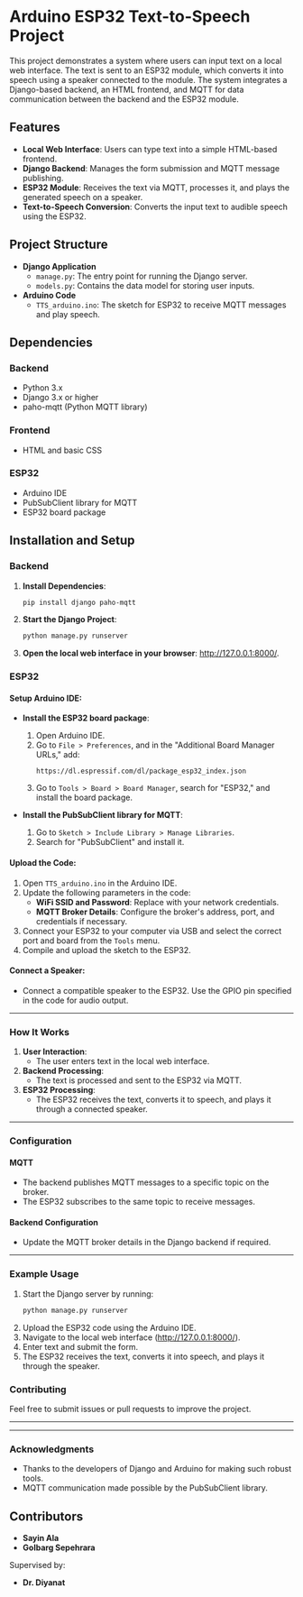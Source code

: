 # Arduino ESP32 Text-to-Speech Project

This project demonstrates a system where users can input text on a local web interface. The text is sent to an ESP32 module, which converts it into speech using a speaker connected to the module. The system integrates a Django-based backend, an HTML frontend, and MQTT for data communication between the backend and the ESP32 module.

## Features
- **Local Web Interface**: Users can type text into a simple HTML-based frontend.
- **Django Backend**: Manages the form submission and MQTT message publishing.
- **ESP32 Module**: Receives the text via MQTT, processes it, and plays the generated speech on a speaker.
- **Text-to-Speech Conversion**: Converts the input text to audible speech using the ESP32.

## Project Structure
- **Django Application**
  - `manage.py`: The entry point for running the Django server.
  - `models.py`: Contains the data model for storing user inputs.
- **Arduino Code**
  - `TTS_arduino.ino`: The sketch for ESP32 to receive MQTT messages and play speech.

## Dependencies
### Backend
- Python 3.x
- Django 3.x or higher
- paho-mqtt (Python MQTT library)

### Frontend
- HTML and basic CSS

### ESP32
- Arduino IDE
- PubSubClient library for MQTT
- ESP32 board package

## Installation and Setup
### Backend
1. **Install Dependencies**:
   ```bash
   pip install django paho-mqtt

2. **Start the Django Project**:
    ```bash
    python manage.py runserver
    ```
3. **Open the local web interface in your browser**: http://127.0.0.1:8000/.

### ESP32
#### Setup Arduino IDE:
- **Install the ESP32 board package**:
  1. Open Arduino IDE.
  2. Go to `File > Preferences`, and in the "Additional Board Manager URLs," add:
     ```
     https://dl.espressif.com/dl/package_esp32_index.json
     ```
  3. Go to `Tools > Board > Board Manager`, search for "ESP32," and install the board package.

- **Install the PubSubClient library for MQTT**:
  1. Go to `Sketch > Include Library > Manage Libraries`.
  2. Search for "PubSubClient" and install it.

#### Upload the Code:
1. Open `TTS_arduino.ino` in the Arduino IDE.
2. Update the following parameters in the code:
   - **WiFi SSID and Password**: Replace with your network credentials.
   - **MQTT Broker Details**: Configure the broker's address, port, and credentials if necessary.
3. Connect your ESP32 to your computer via USB and select the correct port and board from the `Tools` menu.
4. Compile and upload the sketch to the ESP32.

#### Connect a Speaker:
- Connect a compatible speaker to the ESP32. Use the GPIO pin specified in the code for audio output.

---

### How It Works
1. **User Interaction**:
   - The user enters text in the local web interface.
2. **Backend Processing**:
   - The text is processed and sent to the ESP32 via MQTT.
3. **ESP32 Processing**:
   - The ESP32 receives the text, converts it to speech, and plays it through a connected speaker.

---

### Configuration
#### MQTT
- The backend publishes MQTT messages to a specific topic on the broker.
- The ESP32 subscribes to the same topic to receive messages.

#### Backend Configuration
- Update the MQTT broker details in the Django backend if required.

---

### Example Usage
1. Start the Django server by running:
   ```bash
   python manage.py runserver
   ```
2. Upload the ESP32 code using the Arduino IDE.
3. Navigate to the local web interface (http://127.0.0.1:8000/).
4. Enter text and submit the form.
5. The ESP32 receives the text, converts it into speech, and plays it through the speaker.

### Contributing
Feel free to submit issues or pull requests to improve the project.

---

---

### Acknowledgments
- Thanks to the developers of Django and Arduino for making such robust tools.
- MQTT communication made possible by the PubSubClient library.


## Contributors

- **Sayin Ala**
- **Golbarg Sepehrara**

Supervised by:

- **Dr. Diyanat**
